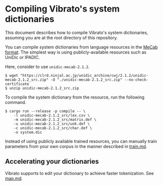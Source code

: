 # Compiling Vibrato's system dictionaries

This document describes how to compile Vibrato's system dictionaries,
assuming you are at the root directory of this repository.

You can compile system dictionaries from language resources in the [MeCab format](https://taku910.github.io/mecab/).
The simplest way is using publicly-available resources such as UniDic or IPADIC.

Here, consider to use `unidic-mecab-2.1.2`.

```
$ wget "https://clrd.ninjal.ac.jp/unidic_archive/cwj/2.1.2/unidic-mecab-2.1.2_src.zip" -O "./unidic-mecab-2.1.2_src.zip" --no-check-certificate
$ unzip unidic-mecab-2.1.2_src.zip
```

To compile the system dictionary from the resource,
run the following command.

```
$ cargo run --release -p compile -- \
    -l unidic-mecab-2.1.2_src/lex.csv \
    -m unidic-mecab-2.1.2_src/matrix.def \
    -u unidic-mecab-2.1.2_src/unk.def \
    -c unidic-mecab-2.1.2_src/char.def \
    -o system.dic
```

Instead of using publicly available trained resources,
you can manually train parameters from your own corpus
in the manner described in [train.md](./train.md).

## Accelerating your dictionaries

Vibrato supports to edit your dictionary to achieve faster tokenization.
See [map.md](./map.md).

